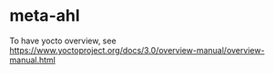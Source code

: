 # meta-ahl

To have yocto overview, see https://www.yoctoproject.org/docs/3.0/overview-manual/overview-manual.html
